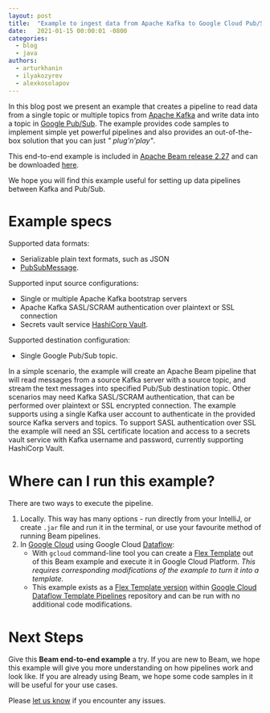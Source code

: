```yaml
---
layout: post
title:  "Example to ingest data from Apache Kafka to Google Cloud Pub/Sub"
date:   2021-01-15 00:00:01 -0800
categories:
  - blog
  - java
authors:
  - arturkhanin
  - ilyakozyrev
  - alexkosolapov
---
```

<!--
Licensed under the Apache License, Version 2.0 (the "License");
you may not use this file except in compliance with the License.
You may obtain a copy of the License at

http://www.apache.org/licenses/LICENSE-2.0

Unless required by applicable law or agreed to in writing, software
distributed under the License is distributed on an "AS IS" BASIS,
WITHOUT WARRANTIES OR CONDITIONS OF ANY KIND, either express or implied.
See the License for the specific language governing permissions and
limitations under the License.
-->

In this blog post we present an example that creates a pipeline to read data from a single topic or
multiple topics from [Apache Kafka](https://kafka.apache.org/) and write data into a topic
in [Google Pub/Sub](https://cloud.google.com/pubsub). The example provides code samples to implement
simple yet powerful pipelines and also provides an out-of-the-box solution that you can just _"
plug'n'play"_.

This end-to-end example is included
in [Apache Beam release 2.27](https://issues.apache.org/jira/secure/ReleaseNote.jspa?projectId=12319527&version=12349380)
and can be downloaded [here](https://beam.apache.org/get-started/downloads/#2270-2020-12-22).

We hope you will find this example useful for setting up data pipelines between Kafka and Pub/Sub.

# Example specs

Supported data formats:

- Serializable plain text formats, such as JSON
- [PubSubMessage](https://cloud.google.com/pubsub/docs/reference/rest/v1/PubsubMessage).

Supported input source configurations:

- Single or multiple Apache Kafka bootstrap servers
- Apache Kafka SASL/SCRAM authentication over plaintext or SSL connection
- Secrets vault service [HashiCorp Vault](https://www.vaultproject.io/).

Supported destination configuration:

- Single Google Pub/Sub topic.

In a simple scenario, the example will create an Apache Beam pipeline that will read messages from a
source Kafka server with a source topic, and stream the text messages into specified Pub/Sub
destination topic. Other scenarios may need Kafka SASL/SCRAM authentication, that can be performed
over plaintext or SSL encrypted connection. The example supports using a single Kafka user account
to authenticate in the provided source Kafka servers and topics. To support SASL authentication over
SSL the example will need an SSL certificate location and access to a secrets vault service with
Kafka username and password, currently supporting HashiCorp Vault.

# Where can I run this example?

There are two ways to execute the pipeline.

1. Locally. This way has many options - run directly from your IntelliJ, or create `.jar` file and
   run it in the terminal, or use your favourite method of running Beam pipelines.
2. In [Google Cloud](https://cloud.google.com/) using Google
   Cloud [Dataflow](https://cloud.google.com/dataflow):
    - With `gcloud` command-line tool you can create
      a [Flex Template](https://cloud.google.com/dataflow/docs/concepts/dataflow-templates)
      out of this Beam example and execute it in Google Cloud Platform. _This requires corresponding
      modifications of the example to turn it into a template._
    - This example exists as
      a [Flex Template version](https://github.com/GoogleCloudPlatform/DataflowTemplates/tree/master/v2/kafka-to-pubsub)
      within [Google Cloud Dataflow Template Pipelines](https://github.com/GoogleCloudPlatform/DataflowTemplates)
      repository and can be run with no additional code modifications.

# Next Steps

Give this **Beam end-to-end example** a try. If you are new to Beam, we hope this example will give
you more understanding on how pipelines work and look like. If you are already using Beam, we hope
some code samples in it will be useful for your use cases.

Please
[let us know](https://beam.apache.org/community/contact-us/) if you encounter any issues.

